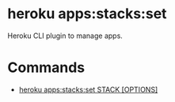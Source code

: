heroku apps:stacks:set
======================

Heroku CLI plugin to manage apps.
# Commands

* [heroku apps:stacks:set STACK [OPTIONS]](#appsstacksset)
